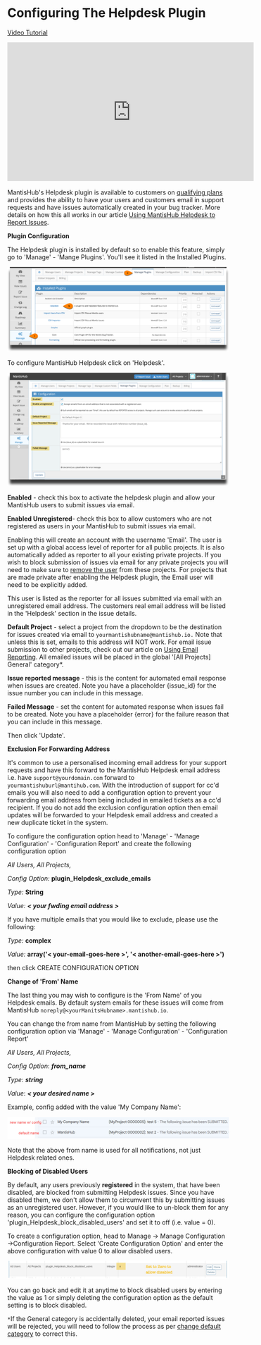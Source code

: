 # Configuring The Helpdesk Plugin

[Video Tutorial](https://youtu.be/3pyDF5v2sCY)

<iframe width="560" height="315" src="https://www.youtube.com/embed/3pyDF5v2sCY?si=nJ7sKmYGjPUQQ-8L" title="YouTube video player" frameborder="0" allow="accelerometer; autoplay; clipboard-write; encrypted-media; gyroscope; picture-in-picture; web-share" referrerpolicy="strict-origin-when-cross-origin" allowfullscreen></iframe>

MantisHub's Helpdesk plugin is available to customers on [qualifying plans](https://www.mantishub.com/pricing) and provides the ability to have your users and customers email in support requests and have issues automatically created in your bug tracker. More details on how this all works in our article [Using MantisHub Helpdesk to Report Issues](/mantishub_helpdesk/report_email).

**Plugin Configuration**

The Helpdesk plugin is installed by default so to enable this feature, simply go to 'Manage' - 'Mange Plugins'. You'll see it listed in the Installed Plugins. 

![](./images/config_plugin_1.png)

To configure MantisHub Helpdesk click on 'Helpdesk'. 

![](./images/config_plugin_2.png)

**Enabled** - check this box to activate the helpdesk plugin and allow your MantisHub users to submit issues via email. 

**Enabled Unregistered**- check this box to allow customers who are not registered as users in your MantisHub to submit issues via email. 

Enabling this will create an account with the username 'Email'. The user is set up with a global access level of reporter for all public projects. It is also automatically added as reporter to all your existing private projects. If you wish to block submission of issues via email for any private projects you will need to make sure to [remove the user](/user_management/create_user_accounts) from these projects. For projects that are made private after enabling the Helpdesk plugin, the Email user will need to be explicitly added. 

This user is listed as the reporter for all issues submitted via email with an unregistered email address. The customers real email address will be listed in the 'Helpdesk' section in the issue details.

**Default Project** - select a project from the dropdown to be the destination for issues created via email to `yourmantishubname@mantishub.io.` Note that unless this is set, emails to this address will NOT work. For email issue submission to other projects, check out our article on [Using Email Reporting](/mantishub_helpdesk/report_email). All emailed issues will be placed in the global '[All Projects] General' category*.

**Issue reported message** - this is the content for automated email response when issues are created. Note you have a placeholder {issue_id} for the issue number you can include in this message.

**Failed Message** - set the content for automated response when issues fail to be created. Note you have a placeholder {error} for the failure reason that you can include in this message.

Then click 'Update'.

**Exclusion For Forwarding Address**

It's common to use a personalised incoming email address for your support requests and have this forward to the MantisHub Helpdesk email address i.e. have `support@yourdomain.com` forward to `yourmantishuburl@mantihub.com`. With the introduction of support for cc'd emails you will also need to add a configuration option to prevent your forwarding email address from being included in emailed tickets as a cc'd recipient. If you do not add the exclusion configuration option then email updates will be forwarded to your Helpdesk email address and created a new duplicate ticket in the system. 

To configure the configuration option head to 'Manage' - 'Manage Configuration' - 'Configuration Report' and create the following configuration option

*All Users, All Projects,*

*Config Option:*           **plugin_Helpdesk_exclude_emails**

*Type:*          **String**

*Value:* ***< your fwding email address >***


If you have multiple emails that you would like to exclude, please use the
following:

*Type:* **complex**

*Value:* **array('< your-email-goes-here >', '< another-email-goes-here >')**

then click CREATE CONFIGURATION OPTION

**Change of 'From' Name**

The last thing you may wish to configure is the 'From Name' of you Helpdesk emails. By default system emails for these issues will come from MantisHub `noreply@<yourManitsHubname>.mantishub.io`.

You can change the from name from MantisHub by setting the following configuration option via 'Manage' - 'Manage Configuration' - 'Configuration Report'

*All Users, All Projects,*

*Config Option*: ***from_name***

*Type*: ***string***

*Value*: ***< your desired name >***

Example, config added with the value 'My Company Name':

![](./images/config_plugin_3.png)

Note that the above from name is used for all notifications, not just Helpdesk related ones.


**Blocking of Disabled Users**

By default, any users previously **registered** in the system, that have been disabled, are blocked from submitting Helpdesk issues. Since you have disabled them, we don't allow them to circumvent this by submitting issues as an unregistered user. However, if you would like to un-block them for any reason, you can configure the configuration option 'plugin_Helpdesk_block_disabled_users' and set it to off (i.e. value = 0).

To create a configuration option, head to Manage -> Manage Configuration ->Configuration Report. Select 'Create Configuration Option' and enter the above configuration with value 0 to allow disabled users.

![](./images/config_plugin_4.png)

You can go back and edit it at anytime to block disabled users by entering the value as 1 or simply deleting the configuration option as the default setting is to block disabled.

`*`If the General category is accidentally deleted, your email reported issues will be rejected, you will need to follow the process as per [change default category](/project_management/change_default_catgs) to correct this.

